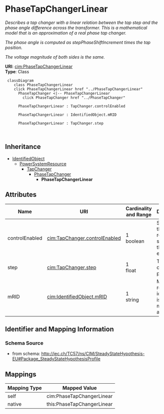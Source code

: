 # PhaseTapChangerLinear


_Describes a tap changer with a linear relation between the tap step and the phase angle difference across the transformer. This is a mathematical model that is an approximation of a real phase tap changer._

_The phase angle is computed as stepPhaseShiftIncrement times the tap position._

_The voltage magnitude of both sides is the same._





**URI**: [cim:PhaseTapChangerLinear](http://iec.ch/TC57/CIM100#PhaseTapChangerLinear)<br />
**Type**: Class




```mermaid
 classDiagram
    class PhaseTapChangerLinear
    click PhaseTapChangerLinear href "../PhaseTapChangerLinear"
      PhaseTapChanger <|-- PhaseTapChangerLinear
        click PhaseTapChanger href "../PhaseTapChanger"
      
      PhaseTapChangerLinear : TapChanger.controlEnabled
        
      PhaseTapChangerLinear : IdentifiedObject.mRID
        
      PhaseTapChangerLinear : TapChanger.step
        
      
```





## Inheritance
* [IdentifiedObject](IdentifiedObject.md)
    * [PowerSystemResource](PowerSystemResource.md)
        * [TapChanger](TapChanger.md)
            * [PhaseTapChanger](PhaseTapChanger.md)
                * **PhaseTapChangerLinear**



## Attributes


| Name | URI | Cardinality and Range | Description | Inheritance |
| ---  | --- | --- | --- | --- |
| controlEnabled | [cim:TapChanger.controlEnabled](http://iec.ch/TC57/CIM100#TapChanger.controlEnabled) | 1 <br />  boolean  | Specifies the regulation status of the equipment | [TapChanger](TapChanger.md) |
| step | [cim:TapChanger.step](http://iec.ch/TC57/CIM100#TapChanger.step) | 1 <br />  float  | Tap changer position | [TapChanger](TapChanger.md) |
| mRID | [cim:IdentifiedObject.mRID](http://iec.ch/TC57/CIM100#IdentifiedObject.mRID) | 1 <br />  string  | Master resource identifier issued by a model authority | [IdentifiedObject](IdentifiedObject.md) |









## Identifier and Mapping Information







### Schema Source


* from schema: http://iec.ch/TC57/ns/CIM/SteadyStateHypothesis-EU#Package_SteadyStateHypothesisProfile





## Mappings

| Mapping Type | Mapped Value |
| ---  | ---  |
| self | cim:PhaseTapChangerLinear |
| native | this:PhaseTapChangerLinear |




